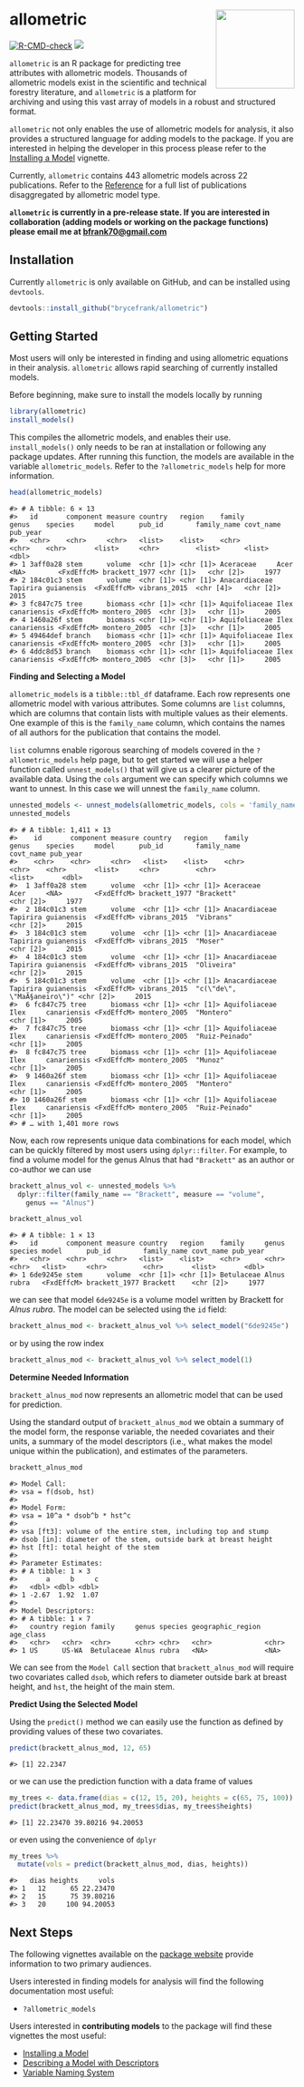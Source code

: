 
# allometric <a href="https://brycefrank.com/allometric/"><img src='man/figures/logo.png' align="right" height="139" /></a>

<!-- badges: start -->

[![R-CMD-check](https://github.com/brycefrank/allometric/actions/workflows/check-standard.yaml/badge.svg)](https://github.com/brycefrank/allometric/actions/workflows/check-standard.yaml)
[![](https://img.shields.io/badge/devel%20version-0.0.1.9000-blue.svg)](https://github.com/brycefrank/allometric)
<!-- badges: end -->

`allometric` is an R package for predicting tree attributes with
allometric models. Thousands of allometric models exist in the
scientific and technical forestry literature, and `allometric` is a
platform for archiving and using this vast array of models in a robust
and structured format.

`allometric` not only enables the use of allometric models for analysis,
it also provides a structured language for adding models to the package.
If you are interested in helping the developer in this process please
refer to the [Installing a
Model](https://brycefrank.com/allometric/articles/installing_a_model.html)
vignette.

Currently, `allometric` contains 443 allometric models across 22
publications. Refer to the
[Reference](https://brycefrank.com/allometric/reference/index.html) for
a full list of publications disaggregated by allometric model type.

**`allometric` is currently in a pre-release state. If you are
interested in collaboration (adding models or working on the package
functions) please email me at <bfrank70@gmail.com>**

## Installation

Currently `allometric` is only available on GitHub, and can be installed
using `devtools`.

``` r
devtools::install_github("brycefrank/allometric")
```

## Getting Started

Most users will only be interested in finding and using allometric
equations in their analysis. `allometric` allows rapid searching of
currently installed models.

Before beginning, make sure to install the models locally by running

``` r
library(allometric)
install_models()
```

This compiles the allometric models, and enables their use.
`install_models()` only needs to be ran at installation or following any
package updates. After running this function, the models are available
in the variable `allometric_models`. Refer to the `?allometric_models`
help for more information.

``` r
head(allometric_models)
```

    #> # A tibble: 6 × 13
    #>   id       component measure country   region    family        genus    species     model      pub_id        family_name covt_name pub_year
    #>   <chr>    <chr>     <chr>   <list>    <list>    <chr>         <chr>    <chr>       <list>     <chr>         <list>      <list>       <dbl>
    #> 1 3aff0a28 stem      volume  <chr [1]> <chr [1]> Aceraceae     Acer     <NA>        <FxdEffcM> brackett_1977 <chr [1]>   <chr [2]>     1977
    #> 2 184c01c3 stem      volume  <chr [1]> <chr [1]> Anacardiaceae Tapirira guianensis  <FxdEffcM> vibrans_2015  <chr [4]>   <chr [2]>     2015
    #> 3 fc847c75 tree      biomass <chr [1]> <chr [1]> Aquifoliaceae Ilex     canariensis <FxdEffcM> montero_2005  <chr [3]>   <chr [1]>     2005
    #> 4 1460a26f stem      biomass <chr [1]> <chr [1]> Aquifoliaceae Ilex     canariensis <FxdEffcM> montero_2005  <chr [3]>   <chr [1]>     2005
    #> 5 49464def branch    biomass <chr [1]> <chr [1]> Aquifoliaceae Ilex     canariensis <FxdEffcM> montero_2005  <chr [3]>   <chr [1]>     2005
    #> 6 4ddc8d53 branch    biomass <chr [1]> <chr [1]> Aquifoliaceae Ilex     canariensis <FxdEffcM> montero_2005  <chr [3]>   <chr [1]>     2005

**Finding and Selecting a Model**

`allometric_models` is a `tibble::tbl_df` dataframe. Each row represents
one allometric model with various attributes. Some columns are `list`
columns, which are columns that contain lists with multiple values as
their elements. One example of this is the `family_name` column, which
contains the names of all authors for the publication that contains the
model.

`list` columns enable rigorous searching of models covered in the
`?allometric_models` help page, but to get started we will use a helper
function called `unnest_models()` that will give us a clearer picture of
the available data. Using the `cols` argument we can specify which
columns we want to unnest. In this case we will unnest the `family_name`
column.

``` r
unnested_models <- unnest_models(allometric_models, cols = 'family_name')
unnested_models
```

    #> # A tibble: 1,411 × 13
    #>    id       component measure country   region    family        genus    species     model      pub_id        family_name                 covt_name pub_year
    #>    <chr>    <chr>     <chr>   <list>    <list>    <chr>         <chr>    <chr>       <list>     <chr>         <chr>                       <list>       <dbl>
    #>  1 3aff0a28 stem      volume  <chr [1]> <chr [1]> Aceraceae     Acer     <NA>        <FxdEffcM> brackett_1977 "Brackett"                  <chr [2]>     1977
    #>  2 184c01c3 stem      volume  <chr [1]> <chr [1]> Anacardiaceae Tapirira guianensis  <FxdEffcM> vibrans_2015  "Vibrans"                   <chr [2]>     2015
    #>  3 184c01c3 stem      volume  <chr [1]> <chr [1]> Anacardiaceae Tapirira guianensis  <FxdEffcM> vibrans_2015  "Moser"                     <chr [2]>     2015
    #>  4 184c01c3 stem      volume  <chr [1]> <chr [1]> Anacardiaceae Tapirira guianensis  <FxdEffcM> vibrans_2015  "Oliveira"                  <chr [2]>     2015
    #>  5 184c01c3 stem      volume  <chr [1]> <chr [1]> Anacardiaceae Tapirira guianensis  <FxdEffcM> vibrans_2015  "c(\"de\", \"MaÃ§aneiro\")" <chr [2]>     2015
    #>  6 fc847c75 tree      biomass <chr [1]> <chr [1]> Aquifoliaceae Ilex     canariensis <FxdEffcM> montero_2005  "Montero"                   <chr [1]>     2005
    #>  7 fc847c75 tree      biomass <chr [1]> <chr [1]> Aquifoliaceae Ilex     canariensis <FxdEffcM> montero_2005  "Ruiz-Peinado"              <chr [1]>     2005
    #>  8 fc847c75 tree      biomass <chr [1]> <chr [1]> Aquifoliaceae Ilex     canariensis <FxdEffcM> montero_2005  "Munoz"                     <chr [1]>     2005
    #>  9 1460a26f stem      biomass <chr [1]> <chr [1]> Aquifoliaceae Ilex     canariensis <FxdEffcM> montero_2005  "Montero"                   <chr [1]>     2005
    #> 10 1460a26f stem      biomass <chr [1]> <chr [1]> Aquifoliaceae Ilex     canariensis <FxdEffcM> montero_2005  "Ruiz-Peinado"              <chr [1]>     2005
    #> # … with 1,401 more rows

Now, each row represents unique data combinations for each model, which
can be quickly filtered by most users using `dplyr::filter`. For
example, to find a volume model for the genus Alnus that had
`"Brackett"` as an author or co-author we can use

``` r
brackett_alnus_vol <- unnested_models %>%
  dplyr::filter(family_name == "Brackett", measure == "volume",
    genus == "Alnus")

brackett_alnus_vol
```

    #> # A tibble: 1 × 13
    #>   id       component measure country   region    family     genus species model      pub_id        family_name covt_name pub_year
    #>   <chr>    <chr>     <chr>   <list>    <list>    <chr>      <chr> <chr>   <list>     <chr>         <chr>       <list>       <dbl>
    #> 1 6de9245e stem      volume  <chr [1]> <chr [1]> Betulaceae Alnus rubra   <FxdEffcM> brackett_1977 Brackett    <chr [2]>     1977

we can see that model `6de9245e` is a volume model written by Brackett
for *Alnus rubra*. The model can be selected using the `id` field:

``` r
brackett_alnus_mod <- brackett_alnus_vol %>% select_model("6de9245e")
```

or by using the row index

``` r
brackett_alnus_mod <- brackett_alnus_vol %>% select_model(1)
```

**Determine Needed Information**

`brackett_alnus_mod` now represents an allometric model that can be used
for prediction.

Using the standard output of `brackett_alnus_mod` we obtain a summary of
the model form, the response variable, the needed covariates and their
units, a summary of the model descriptors (i.e., what makes the model
unique within the publication), and estimates of the parameters.

``` r
brackett_alnus_mod
```

    #> Model Call: 
    #> vsa = f(dsob, hst) 
    #>  
    #> Model Form: 
    #> vsa = 10^a * dsob^b * hst^c 
    #>  
    #> vsa [ft3]: volume of the entire stem, including top and stump
    #> dsob [in]: diameter of the stem, outside bark at breast height
    #> hst [ft]: total height of the stem
    #> 
    #> Parameter Estimates: 
    #> # A tibble: 1 × 3
    #>       a     b     c
    #>   <dbl> <dbl> <dbl>
    #> 1 -2.67  1.92  1.07
    #> 
    #> Model Descriptors: 
    #> # A tibble: 1 × 7
    #>   country region family     genus species geographic_region age_class
    #>   <chr>   <chr>  <chr>      <chr> <chr>   <chr>             <chr>    
    #> 1 US      US-WA  Betulaceae Alnus rubra   <NA>              <NA>

We can see from the `Model Call` section that `brackett_alnus_mod` will
require two covariates called `dsob`, which refers to diameter outside
bark at breast height, and `hst`, the height of the main stem.

**Predict Using the Selected Model**

Using the `predict()` method we can easily use the function as defined
by providing values of these two covariates.

``` r
predict(brackett_alnus_mod, 12, 65)
```

    #> [1] 22.2347

or we can use the prediction function with a data frame of values

``` r
my_trees <- data.frame(dias = c(12, 15, 20), heights = c(65, 75, 100))
predict(brackett_alnus_mod, my_trees$dias, my_trees$heights)
```

    #> [1] 22.23470 39.80216 94.20053

or even using the convenience of `dplyr`

``` r
my_trees %>%
  mutate(vols = predict(brackett_alnus_mod, dias, heights))
```

    #>   dias heights     vols
    #> 1   12      65 22.23470
    #> 2   15      75 39.80216
    #> 3   20     100 94.20053

## Next Steps

The following vignettes available on the [package
website](https://brycefrank.com/allometric/index.html) provide
information to two primary audiences.

Users interested in finding models for analysis will find the following
documentation most useful:

- `?allometric_models`

Users interested in **contributing models** to the package will find
these vignettes the most useful:

- [Installing a
  Model](https://brycefrank.com/allometric/articles/installing_a_model.html)
- [Describing a Model with
  Descriptors](https://brycefrank.com/allometric/articles/descriptors.html)
- [Variable Naming
  System](https://brycefrank.com/allometric/articles/variable_naming_system.html)
